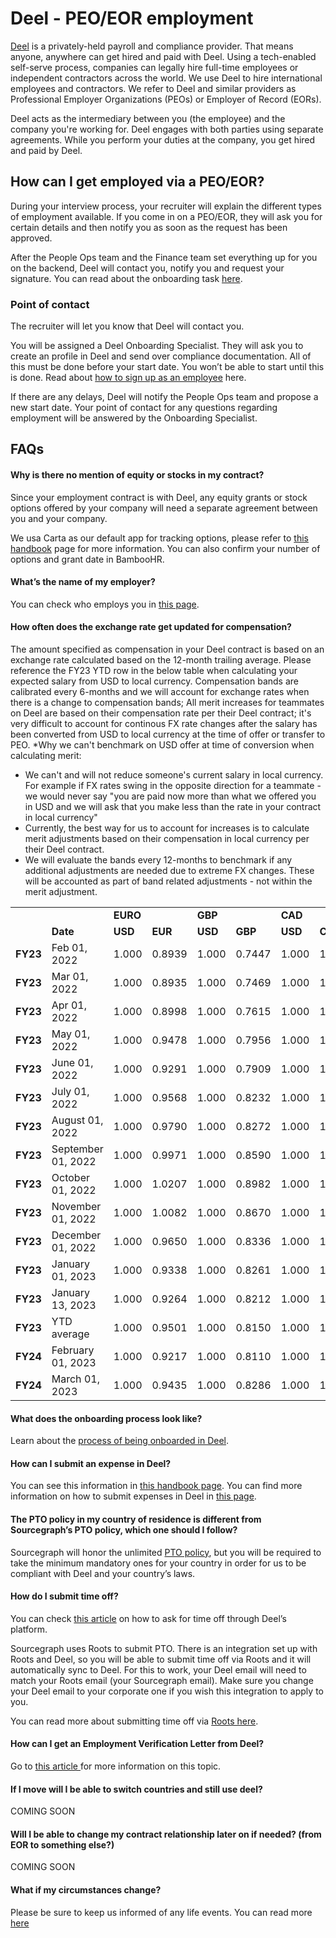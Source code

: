 # Deel - PEO/EOR employment

[Deel](https://www.deel.com/) is a privately-held payroll and compliance provider. That means anyone, anywhere can get hired and paid with Deel. Using a tech-enabled self-serve process, companies can legally hire full-time employees or independent contractors across the world. We use Deel to hire international employees and contractors. We refer to Deel and similar providers as Professional Employer Organizations (PEOs) or Employer of Record (EORs).

Deel acts as the intermediary between you (the employee) and the company you're working for. Deel engages with both parties using separate agreements. While you perform your duties at the company, you get hired and paid by Deel.

## How can I get employed via a PEO/EOR?

During your interview process, your recruiter will explain the different types of employment available. If you come in on a PEO/EOR, they will ask you for certain details and then notify you as soon as the request has been approved.

After the People Ops team and the Finance team set everything up for you on the backend, Deel will contact you, notify you and request your signature. You can read about the onboarding task [here](https://help.letsdeel.com/hc/en-gb/articles/4414311737745-What-will-my-onboarding-process-look-like-).

### Point of contact

The recruiter will let you know that Deel will contact you.

You will be assigned a Deel Onboarding Specialist. They will ask you to create an profile in Deel and send over compliance documentation. All of this must be done before your start date. You won’t be able to start until this is done. Read about [how to sign up as an employee](https://help.letsdeel.com/hc/en-gb/articles/5779651597585-How-to-sign-up-as-an-Employee) here.

If there are any delays, Deel will notify the People Ops team and propose a new start date. Your point of contact for any questions regarding employment will be answered by the Onboarding Specialist.

## FAQs

#### Why is there no mention of equity or stocks in my contract?

Since your employment contract is with Deel, any equity grants or stock options offered by your company will need a separate agreement between you and your company.

We usa Carta as our default app for tracking options, please refer to [this handbook](../../../../../benefits-pay-perks/pay-expenses/compensation/index.md#components-of-compensation) page for more information. You can also confirm your number of options and grant date in BambooHR.

#### What’s the name of my employer?

You can check who employs you in [this page](https://help.letsdeel.com/hc/en-gb/articles/4414100793233-What-s-the-name-of-my-employer-).

#### How often does the exchange rate get updated for compensation?

The amount specified as compensation in your Deel contract is based on an exchange rate calculated based on the 12-month trailing average. Please reference the FY23 YTD row in the below table when calculating your expected salary from USD to local currency. Compensation bands are calibrated every 6-months and we will account for exchange rates when there is a change to compensation bands; All merit increases for teammates on Deel are based on their compensation rate per their Deel contract; it's very difficult to account for continous FX rate changes after the salary has been converted from USD to local currency at the time of offer or transfer to PEO. 
*Why we can't benchmark on USD offer at time of conversion when calculating merit:
- We can't and will not reduce someone's current salary in local currency. For example if FX rates swing in the opposite direction for a teammate - we would never say "you are paid now more than what we offered you in USD and we will ask that you make less than the rate in your contract in local currency"
- Currently, the best way for us to account for increases is to calculate merit adjustments based on their compensation in local currency per their Deel contract.
- We will evaluate the bands every 12-months to benchmark if any additional adjustments are needed due to extreme FX changes. These will be accounted as part of band related adjustments - not within the merit adjustment.

<table>
  <tr>
   <td>
   </td>
   <td>
   </td>
   <td colspan="2" ><strong>EURO</strong>
   </td>
   <td colspan="2" ><strong>GBP</strong>
   </td>
   <td colspan="2" ><strong>CAD</strong>
   </td>
   <td colspan="2" ><strong>AUD</strong>
   </td>
  </tr>
  <tr>
   <td>
   </td>
   <td><strong>Date</strong>
   </td>
   <td><strong>USD</strong>
   </td>
   <td><strong>EUR</strong>
   </td>
   <td><strong>USD</strong>
   </td>
   <td><strong>GBP</strong>
   </td>
   <td><strong>USD</strong>
   </td>
   <td><strong>CAD</strong>
   </td>
   <td><strong>USD</strong>
   </td>
   <td><strong>AUD</strong>
   </td>
  </tr>
  <tr>
   <td><strong>FY23</strong>
   </td>
   <td>Feb 01, 2022
   </td>
   <td>1.000
   </td>
   <td>0.8939
   </td>
   <td>1.000
   </td>
   <td>0.7447
   </td>
   <td>1.000
   </td>
   <td>1.2729
   </td>
   <td>1.000
   </td>
   <td>1.4194
   </td>
  </tr>
  <tr>
   <td><strong>FY23</strong>
   </td>
   <td>Mar 01, 2022
   </td>
   <td>1.000
   </td>
   <td>0.8935
   </td>
   <td>1.000
   </td>
   <td>0.7469
   </td>
   <td>1.000
   </td>
   <td>1.2737
   </td>
   <td>1.000
   </td>
   <td>1.3849
   </td>
  </tr>
  <tr>
   <td><strong>FY23</strong>
   </td>
   <td>Apr 01, 2022
   </td>
   <td>1.000
   </td>
   <td>0.8998
   </td>
   <td>1.000
   </td>
   <td>0.7615
   </td>
   <td>1.000
   </td>
   <td>1.2507
   </td>
   <td>1.000
   </td>
   <td>1.3349
   </td>
  </tr>
  <tr>
   <td><strong>FY23</strong>
   </td>
   <td>May 01, 2022
   </td>
   <td>1.000
   </td>
   <td>0.9478
   </td>
   <td>1.000
   </td>
   <td>0.7956
   </td>
   <td>1.000
   </td>
   <td>1.2855
   </td>
   <td>1.000
   </td>
   <td>1.4155
   </td>
  </tr>
  <tr>
   <td><strong>FY23</strong>
   </td>
   <td>June 01, 2022
   </td>
   <td>1.000
   </td>
   <td>0.9291
   </td>
   <td>1.000
   </td>
   <td>0.7909
   </td>
   <td>1.000
   </td>
   <td>1.2682
   </td>
   <td>1.000
   </td>
   <td>1.3924
   </td>
  </tr>
  <tr>
   <td><strong>FY23</strong>
   </td>
   <td>July 01, 2022
   </td>
   <td>1.000
   </td>
   <td>0.9568
   </td>
   <td>1.000
   </td>
   <td>0.8232
   </td>
   <td>1.000
   </td>
   <td>1.2891
   </td>
   <td>1.000
   </td>
   <td>1.4508
   </td>
  </tr>
  <tr>
   <td><strong>FY23</strong>
   </td>
   <td>August 01, 2022
   </td>
   <td>1.000
   </td>
   <td>0.9790
   </td>
   <td>1.000
   </td>
   <td>0.8272
   </td>
   <td>1.000
   </td>
   <td>1.2870
   </td>
   <td>1.000
   </td>
   <td>1.4302
   </td>
  </tr>
  <tr>
   <td><strong>FY23</strong>
   </td>
   <td>September 01, 2022
   </td>
   <td>1.000
   </td>
   <td>0.9971
   </td>
   <td>1.000
   </td>
   <td>0.8590
   </td>
   <td>1.000
   </td>
   <td>1.3104
   </td>
   <td>1.000
   </td>
   <td>1.4574
   </td>
  </tr>
  <tr>
   <td><strong>FY23</strong>
   </td>
   <td>October 01, 2022
   </td>
   <td>1.000
   </td>
   <td>1.0207
   </td>
   <td>1.000
   </td>
   <td>0.8982
   </td>
   <td>1.000
   </td>
   <td>1.3741
   </td>
   <td>1.000
   </td>
   <td>1.5474
   </td>
  </tr>
  <tr>
   <td><strong>FY23</strong>
   </td>
   <td>November 01, 2022
   </td>
   <td>1.000
   </td>
   <td>1.0082
   </td>
   <td>1.000
   </td>
   <td>0.8670
   </td>
   <td>1.000
   </td>
   <td>1.3633
   </td>
   <td>1.000
   </td>
   <td>1.5621
   </td>
  </tr>
  <tr>
   <td><strong>FY23</strong>
   </td>
   <td>December 01, 2022
   </td>
   <td>1.000
   </td>
   <td>0.9650
   </td>
   <td>1.000
   </td>
   <td>0.8336
   </td>
   <td>1.000
   </td>
   <td>1.3524
   </td>
   <td>1.000
   </td>
   <td>1.4866
   </td>
  </tr>
  <tr>
   <td><strong>FY23</strong>
   </td>
   <td>January 01, 2023
   </td>
   <td>1.000
   </td>
   <td>0.9338
   </td>
   <td>1.000
   </td>
   <td>0.8261
   </td>
   <td>1.000
   </td>
   <td>1.3550
   </td>
   <td>1.000
   </td>
   <td>1.4663
   </td>
  </tr>
  <tr>
   <td><strong>FY23</strong>
   </td>
   <td>January 13, 2023
   </td>
   <td>1.000
   </td>
   <td>0.9264
   </td>
   <td>1.000
   </td>
   <td>0.8212
   </td>
   <td>1.000
   </td>
   <td>1.3403
   </td>
   <td>1.000
   </td>
   <td>1.4427
   </td>
  </tr>
  <tr>
   <td><strong>FY23</strong>
   </td>
   <td>YTD average
   </td>
   <td>1.000
   </td>
   <td>0.9501
   </td>
   <td>1.000
   </td>
   <td>0.8150
   </td>
   <td>1.000
   </td>
   <td>1.3094
   </td>
   <td>1.000
   </td>
   <td>1.4454
   </td>
  </tr>
  <tr>
   <td><strong>FY24</strong>
   </td>
   <td>February 01, 2023
   </td>
   <td>1.000
   </td>
   <td>0.9217
   </td>
   <td>1.000
   </td>
   <td>0.8110
   </td>
   <td>1.000
   </td>
   <td>1.3382
   </td>
   <td>1.000
   </td>
   <td>1.4212
   </td>
  </tr>
  <tr>
   <td><strong>FY24</strong>
   </td>
   <td>March 01, 2023
   </td>
   <td>1.000
   </td>
   <td>0.9435
   </td>
   <td>1.000
   </td>
   <td>0.8286
   </td>
   <td>1.000
   </td>
   <td>1.3599
   </td>
   <td>1.000
   </td>
   <td>1.4852
   </td>
  </tr>
</table>

#### What does the onboarding process look like?

Learn about the [process of being onboarded in Deel](https://help.letsdeel.com/hc/en-gb/sections/8266345839249-Onboarding-Guide).

#### How can I submit an expense in Deel?

You can see this information in [this handbook page](../../../../../benefits-pay-perks/pay-expenses/expenses/expenses-through-deel.md). You can find more information on how to submit expenses in Deel in [this page](https://help.letsdeel.com/hc/en-gb/sections/8266431839377-Expenses).

#### The PTO policy in my country of residence is different from Sourcegraph’s PTO policy, which one should I follow?

Sourcegraph will honor the unlimited [PTO policy](../../../../../benefits-pay-perks/benefits-perks/time-off/index.md), but you will be required to take the minimum mandatory ones for your country in order for us to be compliant with Deel and your country’s laws.

#### How do I submit time off?

You can check [this article](https://help.letsdeel.com/hc/en-gb/articles/4409044013201-How-do-I-request-time-off-) on how to ask for time off through Deel’s platform.

Sourcegraph uses Roots to submit PTO. There is an integration set up with Roots and Deel, so you will be able to submit time off via Roots and it will automatically sync to Deel. For this to work, your Deel email will need to match your Roots email (your Sourcegraph email). Make sure you change your Deel email to your corporate one if you wish this integration to apply to you.

You can read more about submitting time off via [Roots here](../../../../../benefits-pay-perks/benefits-perks/time-off/submitting-time-off.md).

#### How can I get an Employment Verification Letter from Deel?

Go to [this article ](https://help.letsdeel.com/hc/en-gb/articles/4906891050769-How-do-I-download-an-Employment-Verification-Letter-)for more information on this topic.

#### If I move will I be able to switch countries and still use deel?

COMING SOON

#### Will I be able to change my contract relationship later on if needed? (from EOR to something else?)

COMING SOON

#### What if my circumstances change?

Please be sure to keep us informed of any life events. You can read more [here](https://help.letsdeel.com/hc/en-gb/articles/4403918136209-What-if-my-circumstances-change-)
